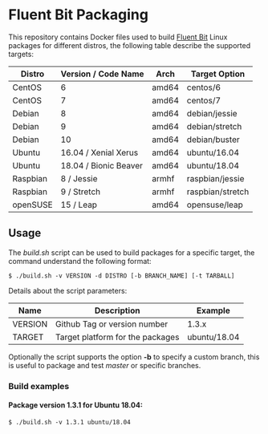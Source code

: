 # Fluent Bit Packaging

This repository contains Docker files used to build [Fluent Bit](http://fluentbit.io) Linux packages for different distros, the following table describe the supported targets:

| Distro       |   Version / Code Name   | Arch   | Target Option           |
|--------------|-------------------------|--------|-------------------------|
| CentOS       |   6                     | amd64  | centos/6                |
| CentOS       |   7                     | amd64  | centos/7                |
| Debian       |   8                     | amd64  | debian/jessie           |
| Debian       |   9                     | amd64  | debian/stretch          |
| Debian       |   10                    | amd64  | debian/buster           |
| Ubuntu       |   16.04 / Xenial Xerus  | amd64  | ubuntu/16.04            |
| Ubuntu       |   18.04 / Bionic Beaver | amd64  | ubuntu/18.04            |
| Raspbian     |   8 / Jessie            | armhf  | raspbian/jessie         |
| Raspbian     |   9 / Stretch           | armhf  | raspbian/stretch        |
| openSUSE     |   15 / Leap             | amd64  | opensuse/leap           |

## Usage

The _build.sh_ script can be used to build packages for a specific target, the command understand the following format:

```
$ ./build.sh -v VERSION -d DISTRO [-b BRANCH_NAME] [-t TARBALL]
```

Details about the script parameters:

| Name        | Description                  | Example                |
|-------------|------------------------------|------------------------|
| VERSION     | Github Tag or version number  | 1.3.x                 |
| TARGET      | Target platform for the packages | ubuntu/18.04       |

Optionally the script supports the option __-b__ to specify a custom branch, this is useful to package and test _master_ or specific branches.

### Build examples

#### Package version 1.3.1 for Ubuntu 18.04:

```
$ ./build.sh -v 1.3.1 ubuntu/18.04
```

